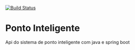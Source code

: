 [![Build Status](https://travis-ci.org/vagner-montenegro/ponto-inteligente-api.svg?branch=master)](https://travis-ci.org/vagner-montenegro/ponto-inteligente-api)
# Ponto Inteligente
Api do sistema de ponto inteligente com java e spring boot
